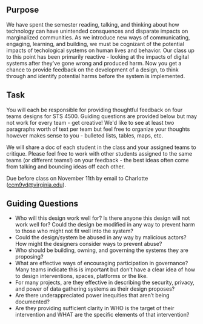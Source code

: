 
## Purpose
We have spent the semester reading, talking, and thinking about how technology can have unintended consquences and disparate impacts on marginalized communities. As we introduce new ways of communicating, engaging, learning, and building, we must be cognizant of the potential impacts of techological systems on human lives and behavior. Our class up to this point has been primarily reactive - looking at the impacts of digital systems after they've gone wrong and produced harm. Now you get a chance to provide feedback on the development of a design, to think through and identify potential harms before the system is implemented. 

## Task 
You will each be responsible for providing thoughtful feedback on four teams designs for STS 4500. Guiding questions are provided below but may not work for every team - get creative! We'd like to see at least two paragraphs worth of text per team but feel free to organize your thoughts however makes sense to you - bulleted lists, tables, maps, etc. 

We will share a doc of each student in the class and your assigned teams to critique. Please feel free to work with other students assigned to the same teams (or different teams!) on your feedback - the best ideas often come from talking and bouncing ideas off each other. 

Due before class on November 11th by email to Charlotte (ccm9yd@virginia.edu).

## Guiding Questions
- Who will this design work well for? Is there anyone this design will not work well for? Could the design be modified in any way to prevent harm to those who might not fit well into the system?
- Could the design/system be abused in any way by malicious actors? How might the designers consider ways to prevent abuse?
- Who should be building, owning, and governing the systems they are proposing?
- What are effective ways of encouraging participation in governance? Many teams indicate this is important but don’t have a clear idea of how to design interventions, spaces, platforms or the like.
- For many projects, are they effective in describing the security, privacy, and power of data gathering systems as their design proposes?
- Are there underappreciated power inequities that aren’t being documented?
- Are they providing sufficient clarity in WHO is the target of their intervention and WHAT are the specific elements of that intervention?

